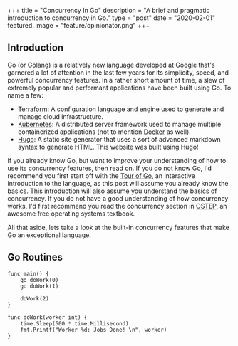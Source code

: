 +++
title = "Concurrency In Go"
description = "A brief and pragmatic introduction to concurrency in Go."
type = "post"
date = "2020-02-01"
featured_image = "feature/opinionator.png"
+++

## Introduction

Go (or Golang) is a relatively new language developed at Google that's garnered a lot of attention in the last few years for its simplicity, speed, and powerful concurrency features. In a rather short amount of time, a slew of extremely popular and performant applications have been built using Go. To name a few:

- [Terraform](https://github.com/hashicorp/terraform): A configuration language and engine used to generate and manage cloud infrastructure.
- [Kubernetes](https://github.com/hashicorp/kubernetes): A distributed server framework used to manage multiple containerized applications (not to mention [Docker](https://en.wikipedia.org/wiki/Docker_%28software%29) as well).
- [Hugo](https://github.com/gohugoio/hugo): A static site generator that uses a sort of advanced markdown syntax to generate HTML. This website was built using Hugo!

If you already know Go, but want to improve your understanding of how to use its concurrency features, then read on. If you do not know Go, I'd recommend you first start off with the [Tour of Go](https://tour.golang.org/welcome/1), an interactive introduction to the language, as this post will assume you already know the basics. This introduction will also assume you understand the basics of concurrency. If you do not have a good understanding of how concurrency works, I'd first recommend you read the concurrency section in [OSTEP](http://pages.cs.wisc.edu/~remzi/OSTEP/), an awesome free operating systems textbook.

All that aside, lets take a look at the built-in concurrency features that make Go an exceptional language.

## Go Routines

    func main() {
        go doWork(0)
        go doWork(1)

        doWork(2)
    }

    func doWork(worker int) {
        time.Sleep(500 * time.Millisecond)
        fmt.Printf("Worker %d: Jobs Done! \n", worker)
    }
